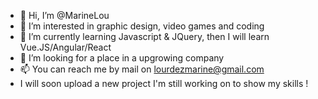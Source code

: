 - 👋 Hi, I’m @MarineLou
- 👀 I’m interested in graphic design, video games and coding
- 🌱 I’m currently learning Javascript & JQuery, then I will learn Vue.JS/Angular/React
- 💞️ I’m looking for a place in a upgrowing company
- 📫 You can reach me by mail on lourdezmarine@gmail.com
- I will soon upload a new project I'm still working on to show my skills !
